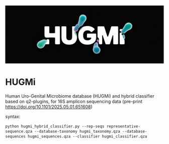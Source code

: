 ![Title](https://github.com/debaleena-bhowmik/HUGMi/blob/main/hugmi_logo.png)

# HUGMi
Human Uro-Genital Microbiome database (HUGMi) and hybrid classifier based on q2-plugins, for 16S amplicon sequencing data (pre-print https://doi.org/10.1101/2025.05.01.651608)


syntax:
```
python hugmi_hybrid_classifier.py --rep-seqs representative-sequence.qza --database-taxonomy hugmi_taxonomy.qza --database-sequences hugmi_sequences.qza --classifier hugmi_classifier.qza
```

